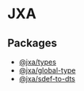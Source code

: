 # JXA

## Packages

- [@jxa/types](./packages/@jxa/types)
- [@jxa/global-type](./packages/@jxa/global-type)
- [@jxa/sdef-to-dts](./packages/@jxa/sdef-to-dts)
